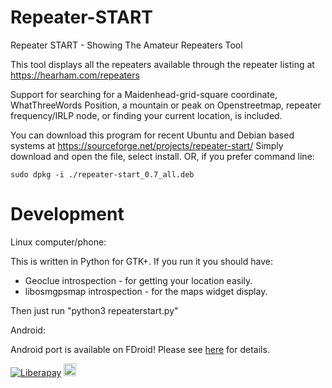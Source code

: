 # Repeater-START
Repeater START - Showing The Amateur Repeaters Tool

This tool displays all the repeaters available through the repeater listing at https://hearham.com/repeaters

Support for searching for a Maidenhead-grid-square coordinate, WhatThreeWords Position, a mountain or peak on Openstreetmap, repeater frequency/IRLP node, or finding your current location, is included.

You can download this program for recent Ubuntu and Debian based systems at https://sourceforge.net/projects/repeater-start/
Simply download and open the file, select install. OR, if you prefer command line:

```
sudo dpkg -i ./repeater-start_0.7_all.deb
```


# Development

Linux computer/phone:

This is written in Python for GTK+. If you run it you should have:
* Geoclue introspection - for getting your location easily.
* libosmgpsmap introspection - for the maps widget display.

Then just run "python3 repeaterstart.py"

Android:

Android port is available on FDroid! Please see [here](https://howtotrainyourrobot.com/announcing-repeater-start-amateur-radio-app-for-android/) for details.


[![Liberapay](https://img.shields.io/liberapay/patrons/deepdaikon.svg?logo=liberapay)](https://liberapay.com/Programmin/)
[<img src="https://www.ko-fi.com/img/githubbutton_sm.svg" alt="Ko-fi" height="20">](https://ko-fi.com/hearham)
